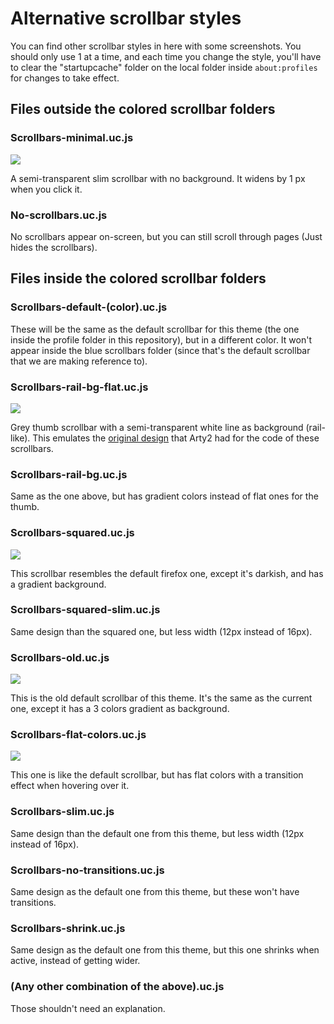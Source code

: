 <h1>Alternative scrollbar styles</h1>
<p>You can find other scrollbar styles in here with some screenshots. You should only use 1 at a time, and each time you change the style, you'll have to clear the "startupcache" folder on the local folder inside <code>about:profiles</code> for changes to take effect.</p></p>

<h2>Files outside the colored scrollbar folders</h2>

<h3>Scrollbars-minimal.uc.js</h3>
<img src="https://i.imgur.com/eWYEmiU.png">
<p>A semi-transparent slim scrollbar with no background. It widens by 1 px when you click it.</p>

<h3>No-scrollbars.uc.js</h3>
<p>No scrollbars appear on-screen, but you can still scroll through pages (Just hides the scrollbars).</p>

<h2>Files inside the colored scrollbar folders</h2>

<h3>Scrollbars-default-(color).uc.js</h3>

<p>These will be the same as the default scrollbar for this theme (the one inside the profile folder in this repository), but in a different color. It won't appear inside the blue scrollbars folder (since that's the default scrollbar that we are making reference to).</p>

<h3>Scrollbars-rail-bg-flat.uc.js</h3>
<img src="https://i.imgur.com/EFHFpRk.png">
<p>Grey thumb scrollbar with a semi-transparent white line as background (rail-like). This emulates the <a href="https://gist.github.com/Arty2/fdf19aea2c601032410516f059d58eb1">original design</a> that Arty2 had for the code of these scrollbars.</p>

<h3>Scrollbars-rail-bg.uc.js</h3>
<p>Same as the one above, but has gradient colors instead of flat ones for the thumb.</p>

<h3>Scrollbars-squared.uc.js</h3>
<img src="https://i.imgur.com/JfopQbb.png">
<p>This scrollbar resembles the default firefox one, except it's darkish, and has a gradient background.</p>

<h3>Scrollbars-squared-slim.uc.js</h3>
<p>Same design than the squared one, but less width (12px instead of 16px).</p>

<h3>Scrollbars-old.uc.js</h3>
<img src="https://i.imgur.com/2WBVmxY.png?1">
<p>This is the old default scrollbar of this theme. It's the same as the current one, except it has a 3 colors gradient as background.</p>

<h3>Scrollbars-flat-colors.uc.js</h3>
<img src="https://i.imgur.com/s668zt7.png">
<p>This one is like the default scrollbar, but has flat colors with a transition effect when hovering over it.</p>

<h3>Scrollbars-slim.uc.js</h3>
<p>Same design than the default one from this theme, but less width (12px instead of 16px).</p>

<h3>Scrollbars-no-transitions.uc.js</h3>
<p>Same design as the default one from this theme, but these won't have transitions.</p>

<h3>Scrollbars-shrink.uc.js</h3>
<p>Same design as the default one from this theme, but this one shrinks when active, instead of getting wider.</p>

<h3>(Any other combination of the above).uc.js</h3>
<p>Those shouldn't need an explanation.</p>
